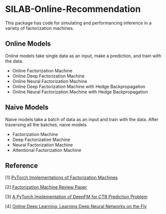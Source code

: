 # SILAB-Online-Recommendation

This package has code for simulating and performancing inference in a variety of factorization machines.

## Online Models
Online models take single data as an input, make a prediction, and train with the data.
* Online Factorization Machine
* Online Deep Factorization Machine
* Online Neural Factorization Machine
* Online Deep Factorization Machine with Hedge Backpropagation
* Online Neural Factorization Machine with Hedge Backpropagation


## Naive Models
Naive models take a batch of data as an input and train with the data. After traversing all the batches, naive models 
* Factorization Machine
* Deep Factorization Machine
* Neural Factorization Machine
* Attentional Factorization Machine


## Reference
[1] [PyTorch Implementations of Factorization Machines](https://github.com/nzc/dnn_ctr)

[2] [Factorization Machine Review Paper](https://github.com/rixwew/pytorch-fm)

[3] [A PyTorch Implementation of DeepFM for CTR Prediction Problem](https://github.com/chenxijun1029/DeepFM_with_PyTorch)

[4] [Online Deep Learning: Learning Deep Neural Networks on the Fly](https://github.com/phquang/OnlineDeepLearning/tree/master/src)